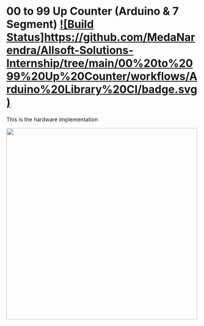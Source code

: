 # 00 to 99 Up Counter (Arduino & 7 Segment) [![Build Status]https://github.com/MedaNarendra/Allsoft-Solutions-Internship/tree/main/00%20to%2099%20Up%20Counter/workflows/Arduino%20Library%20CI/badge.svg)](https://www.tinkercad.com/things/jVfCSz24iPE?sharecode=PKshrFm0HimzBVPUNcvGnvLGk-35BKE8yO2K4JWqgKk)

This is the hardware implementation

<a href="https://stimulating.netlify.app/wp-content/uploads/2022/05/D.png"><img src="https://stimulating.netlify.app/wp-content/uploads/2022/05/D.png" width="500px"></a>
